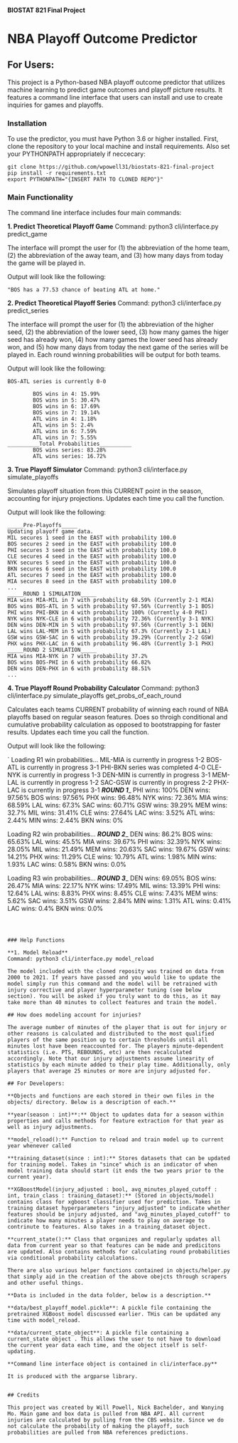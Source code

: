 #### BIOSTAT 821 Final Project

# NBA Playoff Outcome Predictor

## For Users:

This project is a Python-based NBA playoff outcome predictor that utilizes machine learning to predict game outcomes and playoff picture results. It features a command line interface that users can install and use to create inquiries for games and playoffs.

### Installation

To use the predictor, you must have Python 3.6 or higher installed. First, clone the repository to your local machine and install requirements. Also set your PYTHONPATH appropriately if neccecary:

```
git clone https://github.com/wpowell31/biostats-821-final-project
pip install -r requirements.txt
export PYTHONPATH="{INSERT PATH TO CLONED REPO"}"
```

### Main Functionality

The command line interface includes four main commands:

**1. Predict Theoretical Playoff Game**
Command: python3 cli/interface.py predict_game 

The interface will prompt the user for (1) the abbreviation of the home team, (2) the abbreviation of the away team, and (3) how many days from today the game will be played in.

Output will look like the following:

```
"BOS has a 77.53 chance of beating ATL at home."
```

**2. Predict Theoretical Playoff Series**
Command: python3 cli/interface.py predict_series

The interface will prompt the user for (1) the abbreviation of the higher seed, (2) the abbreviation of the lower seed, (3) how many games the higer seed has already won, (4) how many games the lower seed has already won, and (5) how many days from today the next game of the series will be played in. Each round winning probabilities will be output for both teams.

Output will look like the following:

```
BOS-ATL series is currently 0-0 

        BOS wins in 4: 15.99%
        BOS wins in 5: 30.47%
        BOS wins in 6: 17.69%
        BOS wins in 7: 19.14%
        ATL wins in 4: 1.18%
        ATL wins in 5: 2.4%
        ATL wins in 6: 7.59%
        ATL wins in 7: 5.55%
__________Total Probabilities__________
        BOS wins series: 83.28%
        ATL wins series: 16.72%
```

**3. True Playoff Simulator**
Command: python3 cli/interface.py simulate_playoffs

Simulates playoff situation from this CURRENT point in the season, accounting for injury projections. Updates each time you call the function.

Output will look like the following:

```
_____Pre-Playoffs_____
Updating playoff game data.
MIL secures 1 seed in the EAST with probability 100.0
BOS secures 2 seed in the EAST with probability 100.0
PHI secures 3 seed in the EAST with probability 100.0
CLE secures 4 seed in the EAST with probability 100.0
NYK secures 5 seed in the EAST with probability 100.0
BKN secures 6 seed in the EAST with probability 100.0
ATL secures 7 seed in the EAST with probability 100.0
MIA secures 8 seed in the EAST with probability 100.0
...
_____ROUND 1 SIMULATION_____
MIA wins MIA-MIL in 7 with probability 68.59% (Currently 2-1 MIA)
BOS wins BOS-ATL in 5 with probability 97.56% (Currently 3-1 BOS)
PHI wins PHI-BKN in 4 with probability 100% (Currently 4-0 PHI)
NYK wins NYK-CLE in 6 with probability 72.36% (Currently 3-1 NYK)
DEN wins DEN-MIN in 5 with probability 97.56% (Currently 3-1 DEN)
LAL wins LAL-MEM in 5 with probability 67.3% (Currently 2-1 LAL)
GSW wins GSW-SAC in 6 with probability 39.29% (Currently 2-2 GSW)
PHX wins PHX-LAC in 6 with probability 96.48% (Currently 3-1 PHX)
_____ROUND 2 SIMULATION_____
MIA wins MIA-NYK in 7 with probability 37.2%
BOS wins BOS-PHI in 6 with probability 66.82%
DEN wins DEN-PHX in 6 with probability 88.51%
...
```

**4. True Playoff Round Probability Calculator**
Command: python3 cli/interface.py simulate_playoffs get_probs_of_each_round

Calculates each teams CURRENT probability of winning each round of NBA playoffs based on regular season features. Does so throigh conditional and cumulative probability calculation as opposed to bootstrapping for faster results. Updates each time you call the function.

Output will look like the following:

`
Loading R1 win probabilities...
MIL-MIA is currently in progress 1-2
BOS-ATL is currently in progress 3-1
PHI-BKN series was completed 4-0
CLE-NYK is currently in progress 1-3
DEN-MIN is currently in progress 3-1
MEM-LAL is currently in progress 1-2
SAC-GSW is currently in progress 2-2
PHX-LAC is currently in progress 3-1
_______ROUND 1________
PHI wins: 100%
DEN wins: 97.56%
BOS wins: 97.56%
PHX wins: 96.48%
NYK wins: 72.36%
MIA wins: 68.59%
LAL wins: 67.3%
SAC wins: 60.71%
GSW wins: 39.29%
MEM wins: 32.7%
MIL wins: 31.41%
CLE wins: 27.64%
LAC wins: 3.52%
ATL wins: 2.44%
MIN wins: 2.44%
BKN wins: 0%

Loading R2 win probabilities...
_______ROUND 2________
DEN wins: 86.2%
BOS wins: 65.63%
LAL wins: 45.5%
MIA wins: 39.67%
PHI wins: 32.39%
NYK wins: 28.05%
MIL wins: 21.49%
MEM wins: 20.63%
SAC wins: 19.67%
GSW wins: 14.21%
PHX wins: 11.29%
CLE wins: 10.79%
ATL wins: 1.98%
MIN wins: 1.93%
LAC wins: 0.58%
BKN wins: 0.0%

Loading R3 win probabilities...
_______ROUND 3________
DEN wins: 69.05%
BOS wins: 26.47%
MIA wins: 22.17%
NYK wins: 17.49%
MIL wins: 13.39%
PHI wins: 12.64%
LAL wins: 8.83%
PHX wins: 8.45%
CLE wins: 7.43%
MEM wins: 5.62%
SAC wins: 3.51%
GSW wins: 2.84%
MIN wins: 1.31%
ATL wins: 0.41%
LAC wins: 0.4%
BKN wins: 0.0%
```



### Help Functions

**1. Model Reload**
Command: python3 cli/interface.py model_reload

The model included with the cloned reposity was trained on data from 2000 to 2021. If years have passed and you would like to update the model simply run this command and the model will be retrained with injury corrective and player hyperparameter tuning (see below section). You will be asked if you truly want to do this, as it may take more than 40 minutes to collect features and train the model.

## How does modeling account for injuries?

The average number of minutes of the player that is out for injury or other reasons is calculated and distributed to the most qualified players of the same position up to certain thresholds until all minutes lost have been reaccounted for. The players minute-dependent statistics (i.e. PTS, REBOUNDS, etc) are then recalculated accordingly. Note that our injury adjustments assume linearity of statistics by each minute added to their play time. Additionally, only players that average 25 minutes or more are injury adjusted for.

## For Developers:

**Objects and functions are each stored in their own files in the objects/ directory. Below is a description of each.**

**year(season : int)**:** Object to updates data for a season within properties and calls methods for feature extraction for that year as well as injury adjustments.

**model_reload():** Function to reload and train model up to current year whenever called

**training_dataset(since : int):** Stores datasets that can be updated for training model. Takes in "since" which is an indicator of when model training data should start (it ends the two years prior to the current year).

**XGBoostModel(injury_adjusted : bool, avg_minutes_played_cutoff : int, train_class : training_dataset):** (Stored in objects/model) contains class for xgboost classifier used for prediction. Takes in training dataset hyperparameters "injury_adjusted" to indicate whether features should be injury adjusted, and "avg_minutes_played_cutoff" to indicate how many minutes a player needs to play on average to contrinute to features. Also takes in a training_dataset object.

**current_state():** Class that organizes and regularly updates all data from current year so that features can be made and predicitons are updated. Also contains methods for calculating round probabilities via conditional probability calculations.

There are also various helper functions contained in objects/helper.py that simply aid in the creation of the above obejcts through scrapers and other useful things.

**Data is included in the data folder, below is a description.**

**data/best_playoff_model.pickle**: A pickle file containing the pretrained XGBoost model discussed earlier. THis can be updated any time with model_reload.

**data/current_state_object**: A pickle file containing a current_state object . This allows the user to not have to download the current year data each time, and the object itself is self-updating.

**Command line interface object is contained in cli/interface.py**

It is produced with the argparse library.


## Credits

This project was created by Will Powell, Nick Bachelder, and Wanying Mo. Main game and box data is pulled from NBA API. All current injuries are calculated by pulling from the CBS website. Since we do not calculate the probability of making the playoff, such probabilities are pulled from NBA references predictions.
